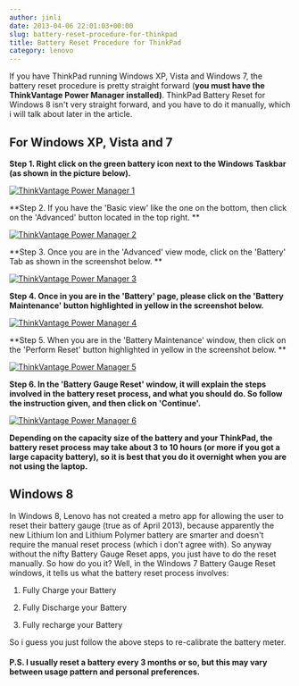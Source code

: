 ```yaml
---
author: jinli
date: 2013-04-06 22:01:03+00:00
slug: battery-reset-procedure-for-thinkpad
title: Battery Reset Procedure for ThinkPad
category: lenovo
---
```

If you have ThinkPad running Windows XP, Vista and Windows 7, the battery reset procedure is pretty straight forward (**you must have the ThinkVantage Power Manager installed)**. ThinkPad Battery Reset for Windows 8 isn't very straight forward, and you have to do it manually, which i will talk about later in the article.


## **For Windows XP, Vista and 7**


**Step 1. Right click on the green battery icon next to the Windows Taskbar (as shown in the picture below).**

[![ThinkVantage Power Manager 1](http://farm9.staticflickr.com/8123/8622542291_14841c20bb_o.png)](http://www.flickr.com/photos/lead_org/8622542291/)

**Step 2. If you have the 'Basic view' like the one on the bottom, then click on the 'Advanced' button located in the top right. **

[![ThinkVantage Power Manager 2](http://farm9.staticflickr.com/8099/8622542289_ff899df7d2_z.jpg)](http://www.flickr.com/photos/lead_org/8622542289/)

**Step 3. Once you are in the 'Advanced' view mode, click on the 'Battery' Tab as shown in the screenshot below. **

[![ThinkVantage Power Manager 3](http://farm9.staticflickr.com/8114/8623647342_ae3206bb85_z.jpg)](http://www.flickr.com/photos/lead_org/8623647342/)

**Step 4. Once in you are in the 'Battery' page, please click on the 'Battery Maintenance' button highlighted in yellow in the screenshot below.**

[![ThinkVantage Power Manager 4](http://farm9.staticflickr.com/8542/8623647320_c9e48f6524_z.jpg)](http://www.flickr.com/photos/lead_org/8623647320/)

**Step 5. When you are in the 'Battery Maintenance' window, then click on the 'Perform Reset' button highlighted in yellow in the screenshot below. **

[![ThinkVantage Power Manager 5](http://farm9.staticflickr.com/8107/8623647290_44e35e6f48_z.jpg)](http://www.flickr.com/photos/lead_org/8623647290/)

**Step 6. In the 'Battery Gauge Reset' window, it will explain the steps involved in the battery reset process, and what you should do. So follow the instruction given, and then click on 'Continue'.**

[![ThinkVantage Power Manager 6](http://farm9.staticflickr.com/8404/8623647268_6380440589_o.png)](http://www.flickr.com/photos/lead_org/8623647268/)



**Depending on the capacity size of the battery and your ThinkPad, the battery reset process may take about 3 to 10 hours (or more if you got a large capacity battery), so it is best that you do it overnight when you are not using the laptop.**




## Windows 8


In Windows 8, Lenovo has not created a metro app for allowing the user to reset their battery gauge (true as of April 2013), because apparently the new Lithium Ion and Lithium Polymer battery are smarter and doesn't require the manual reset process (which i don't agree with). So anyway without the nifty Battery Gauge Reset apps, you just have to do the reset manually. So how do you it? Well, in the Windows 7 Battery Gauge Reset windows, it tells us what the battery reset process involves:

1. Fully Charge your Battery

2. Fully Discharge your Battery

3. Fully recharge your Battery

So i guess you just follow the above steps to re-calibrate the battery meter.


#### P.S. I usually reset a battery every 3 months or so, but this may vary between usage pattern and personal preferences. 
